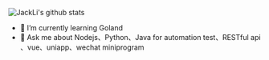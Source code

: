 ![JackLi's github stats](https://github-readme-stats.vercel.app/api?username=liyinchigithub&show_icons=true&theme=radical)
- 🌱 I’m currently learning Goland
- 💬 Ask me about Nodejs、Python、Java for automation test、RESTful api 、vue、uniapp、wechat miniprogram
